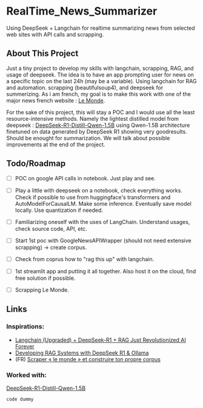 # RealTime_News_Summarizer
Using DeepSeek + Langchain for realtime summarizing news from selected web sites with API calls and scrapping.

## About This Project
Just a tiny project to develop my skills with langchain, scrapping, RAG, and usage of deepseek.
The idea is to have an app prompting user for news on a specific topic on the last 24h (may be a variable). Using langchain for RAG and automation. scrapping (beautifulsoup4), and deepseek for summerizing. 
As i am french, my goal is to make this work with one of the major news french website : [Le Monde](https://www.lemonde.fr/).

For the sake of this project, this will stay a POC and I would use all the least resource-intensive methods. Namely the lightest distilled model from deepseek : [DeepSeek-R1-Distill-Qwen-1.5B](https://huggingface.co/deepseek-ai/DeepSeek-R1-Distill-Qwen-1.5B) using Qwen-1.5B architecture finetuned on data generated by DeepSeek R1 showing very goodresults. Should be enought for summarization. We will talk about possible improvements at the end of the project.

## Todo/Roadmap
- [ ] POC on google API calls in notebook. Just play and see.
- [ ] Play a little with deepseek on a notebook, check everything works. Check if possible to use from huggingface's transformers and AutoModelForCausalLM. Make some inference. Eventually save model locally. Use quantization if needed.
- [ ] Familiarizing oneself with the uses of LangChain. Understand usages, check source code, API, etc.
- [ ] Start 1st poc with GoogleNewsAPIWrapper (should not need extensive scrapping) -> create corpus.
- [ ] Check from coprus how to "rag this up" with langchain.
- [ ] 1st streamlit app and putting it all together. Also host it on the cloud, find free solution if possible.
- [ ] Scrapping Le Monde.


## Links
### Inspirations:
- [Langchain (Upgraded) + DeepSeek-R1 + RAG Just Revolutionized AI Forever](https://pub.towardsai.net/langchain-upgraded-deepseek-r1-rag-just-revolutionized-ai-forever-27dcbb0e3493)
- [Developing RAG Systems with DeepSeek R1 & Ollama](https://sebastian-petrus.medium.com/developing-rag-systems-with-deepseek-r1-ollama-f2f561cfda97)
- (FR) [Scraper « le monde » et construire ton propre corpus](https://xiaoouwang.medium.com/scraper-le-monde-et-construire-ton-propre-corpus-d47fa81eb3d9)
### Worked with:
[DeepSeek-R1-Distill-Qwen-1.5B](https://huggingface.co/deepseek-ai/DeepSeek-R1-Distill-Qwen-1.5B)


```python
code dummy
```